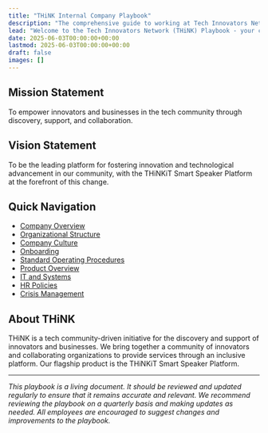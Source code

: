```yaml
---
title: "THiNK Internal Company Playbook"
description: "The comprehensive guide to working at Tech Innovators Network"
lead: "Welcome to the Tech Innovators Network (THiNK) Playbook - your comprehensive guide to our company culture, processes, and values."
date: 2025-06-03T00:00:00+00:00
lastmod: 2025-06-03T00:00:00+00:00
draft: false
images: []
---
```


## Mission Statement

To empower innovators and businesses in the tech community through discovery, support, and collaboration.

## Vision Statement

To be the leading platform for fostering innovation and technological advancement in our community, with the THiNKiT Smart Speaker Platform at the forefront of this change.

## Quick Navigation

- [Company Overview](/docs/company/)
- [Organizational Structure](/docs/organization/)
- [Company Culture](/docs/culture/)
- [Onboarding](/docs/onboarding/)
- [Standard Operating Procedures](/docs/sops/)
- [Product Overview](/docs/products/)
- [IT and Systems](/docs/it/)
- [HR Policies](/docs/hr/)
- [Crisis Management](/docs/crisis/)

## About THiNK

THiNK is a tech community-driven initiative for the discovery and support of innovators and businesses. We bring together a community of innovators and collaborating organizations to provide services through an inclusive platform. Our flagship product is the THiNKiT Smart Speaker Platform.

---

*This playbook is a living document. It should be reviewed and updated regularly to ensure that it remains accurate and relevant. We recommend reviewing the playbook on a quarterly basis and making updates as needed. All employees are encouraged to suggest changes and improvements to the playbook.*
